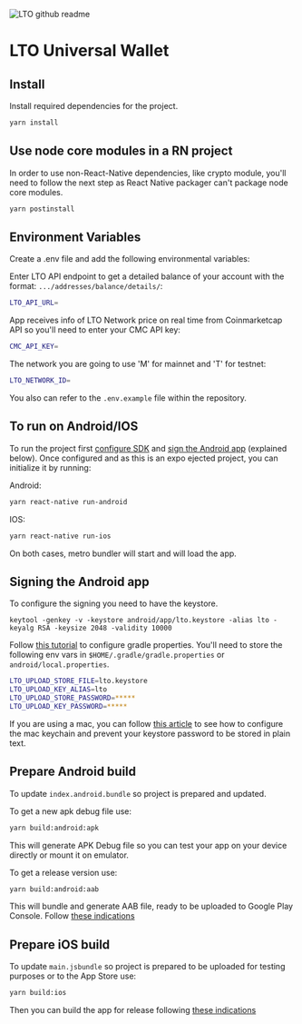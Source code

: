 ![LTO github readme](https://user-images.githubusercontent.com/100821/196711741-96cd4ba5-932a-4e95-b420-42d4d61c21fd.png)

# LTO Universal Wallet

## Install

Install required dependencies for the project.

```bash
yarn install
```

## Use node core modules in a RN project

In order to use non-React-Native dependencies, like crypto module, you'll need to follow the next step as React Native packager can't package node core modules.

```bash
yarn postinstall
```

## Environment Variables

Create a .env file and add the following environmental variables:

Enter LTO API endpoint to get a detailed balance of your account with the format: `.../addresses/balance/details/`:

```bash
LTO_API_URL=
```

App receives info of LTO Network price on real time from Coinmarketcap API so you'll need to enter your CMC API key:

```bash
CMC_API_KEY=
```

The network you are going to use 'M' for mainnet and 'T' for testnet:

```bash
LTO_NETWORK_ID=
```

You also can refer to the `.env.example` file within the repository.

## To run on Android/IOS

To run the project first [configure SDK](https://reactnative.dev/docs/running-on-device) and
[sign the Android app](https://reactnative.dev/docs/signed-apk-android) (explained below). Once configured and as this
is an expo ejected project, you can initialize it by running:

Android:

```bash
yarn react-native run-android
```

IOS:

```bash
yarn react-native run-ios
```

On both cases, metro bundler will start and will load the app.

## Signing the Android app

To configure the signing you need to have the keystore.

```
keytool -genkey -v -keystore android/app/lto.keystore -alias lto -keyalg RSA -keysize 2048 -validity 10000
```

Follow [this tutorial](https://reactnative.dev/docs/signed-apk-android#setting-up-gradle-variables) to configure gradle
properties. You'll need to store the following env vars in `$HOME/.gradle/gradle.properties` or `android/local.properties`.

```bash
LTO_UPLOAD_STORE_FILE=lto.keystore
LTO_UPLOAD_KEY_ALIAS=lto
LTO_UPLOAD_STORE_PASSWORD=*****
LTO_UPLOAD_KEY_PASSWORD=*****
```

If you are using a mac, you can follow [this article](https://pilloxa.gitlab.io/posts/safer-passwords-in-gradle/)
to see how to configure the mac keychain and prevent your keystore password to be stored in plain text.

## Prepare Android build

To update `index.android.bundle` so project is prepared and updated.

To get a new apk debug file use:

```bash
yarn build:android:apk
```

This will generate APK Debug file so you can test your app on your device directly or mount it on emulator.

To get a release version use:

```bash
yarn build:android:aab
```

This will bundle and generate AAB file, ready to be uploaded to Google Play Console. Follow [these indications](https://reactnative.dev/docs/signed-apk-android#generating-the-release-aab)

## Prepare iOS build

To update `main.jsbundle` so project is prepared to be uploaded for testing purposes or to the App Store use:

```bash
yarn build:ios
```

Then you can build the app for release following [these indications](https://reactnative.dev/docs/publishing-to-app-store#3-build-app-for-release)
